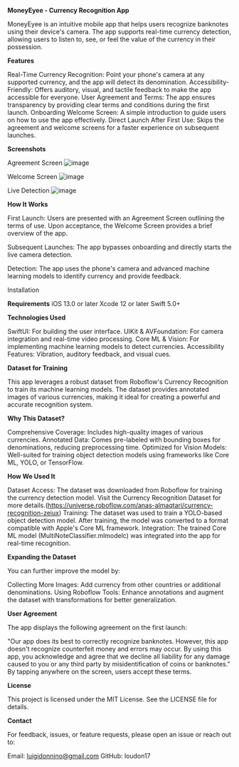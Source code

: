 **MoneyEyee - Currency Recognition App**

MoneyEyee is an intuitive mobile app that helps users recognize banknotes using their device's camera. The app supports real-time currency detection, allowing users to listen to, see, or feel the value of the currency in their possession.

**Features**

Real-Time Currency Recognition: Point your phone's camera at any supported currency, and the app will detect its denomination.
Accessibility-Friendly: Offers auditory, visual, and tactile feedback to make the app accessible for everyone.
User Agreement and Terms: The app ensures transparency by providing clear terms and conditions during the first launch.
Onboarding Welcome Screen: A simple introduction to guide users on how to use the app effectively.
Direct Launch After First Use: Skips the agreement and welcome screens for a faster experience on subsequent launches.

**Screenshots**

Agreement Screen
![image](https://github.com/user-attachments/assets/6ce05c14-9c15-401d-8d83-318fb022ec15)


Welcome Screen
![image](https://github.com/user-attachments/assets/1d1b7605-ff38-4ca2-9f67-cc02354bc10d)


Live Detection
![image](https://github.com/user-attachments/assets/9e58adbb-32eb-448b-874d-09bf0d3e3d53)


**How It Works**

First Launch:
Users are presented with an Agreement Screen outlining the terms of use.
Upon acceptance, the Welcome Screen provides a brief overview of the app.

Subsequent Launches:
The app bypasses onboarding and directly starts the live camera detection.

Detection:
The app uses the phone's camera and advanced machine learning models to identify currency and provide feedback.

Installation

**Requirements**
iOS 13.0 or later
Xcode 12 or later
Swift 5.0+

**Technologies Used**

SwiftUI: For building the user interface.
UIKit & AVFoundation: For camera integration and real-time video processing.
Core ML & Vision: For implementing machine learning models to detect currencies.
Accessibility Features: Vibration, auditory feedback, and visual cues.

**Dataset for Training**

This app leverages a robust dataset from Roboflow's Currency Recognition to train its machine learning models. The dataset provides annotated images of various currencies, making it ideal for creating a powerful and accurate recognition system.

**Why This Dataset?**

Comprehensive Coverage: Includes high-quality images of various currencies.
Annotated Data: Comes pre-labeled with bounding boxes for denominations, reducing preprocessing time.
Optimized for Vision Models: Well-suited for training object detection models using frameworks like Core ML, YOLO, or TensorFlow.

**How We Used It**

Dataset Access:
The dataset was downloaded from Roboflow for training the currency detection model.
Visit the Currency Recognition Dataset for more details.(https://universe.roboflow.com/anas-almaqtari/currency-recognition-zeiux)
Training:
The dataset was used to train a YOLO-based object detection model.
After training, the model was converted to a format compatible with Apple's Core ML framework.
Integration:
The trained Core ML model (MultiNoteClassifier.mlmodelc) was integrated into the app for real-time recognition.

**Expanding the Dataset**

You can further improve the model by:

Collecting More Images: Add currency from other countries or additional denominations.
Using Roboflow Tools: Enhance annotations and augment the dataset with transformations for better generalization.

**User Agreement**

The app displays the following agreement on the first launch:

"Our app does its best to correctly recognize  banknotes. However, this app doesn't recognize counterfeit money and errors may occur. By using this app, you acknowledge and agree that we decline all liability for any damage caused to you or any third party by misidentification of coins or banknotes."
By tapping anywhere on the screen, users accept these terms.

**License**

This project is licensed under the MIT License. See the LICENSE file for details.

**Contact**

For feedback, issues, or feature requests, please open an issue or reach out to:

Email: luigidonnino@gmail.com
GitHub: loudon17
